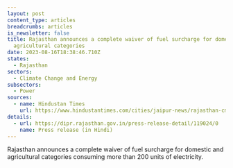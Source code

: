 ```yaml
---
layout: post
content_type: articles
breadcrumbs: articles
is_newsletter: false
title: Rajasthan announces a complete waiver of fuel surcharge for domestic and
  agricultural categories
date: 2023-08-16T18:38:46.710Z
states:
  - Rajasthan
sectors:
  - Climate Change and Energy
subsectors:
  - Power
sources:
  - name: Hindustan Times
    url: https://www.hindustantimes.com/cities/jaipur-news/rajasthan-cm-announces-complete-waiver-of-fuel-surcharge-for-domestic-and-agricultural-electricity-consumers-101691673871273.html
details:
  - url: https://dipr.rajasthan.gov.in/press-release-detail/119024/0
    name: Press release (in Hindi)
---
```

Rajasthan announces a complete waiver of fuel surcharge for domestic and agricultural categories consuming more than 200 units of electricity.
